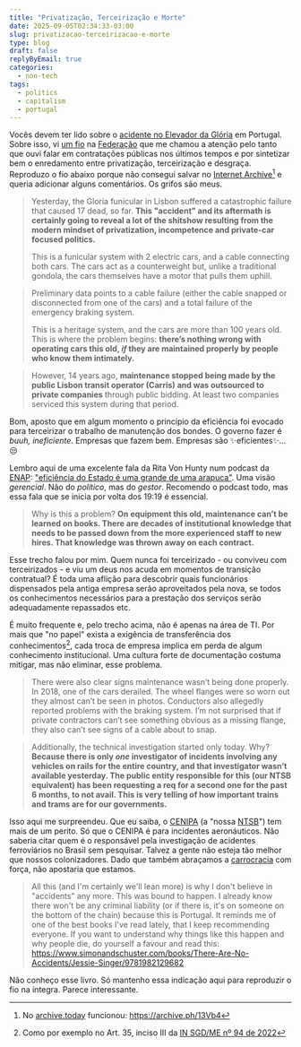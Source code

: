 ```yaml
---
title: "Privatização, Terceirização e Morte"
date: 2025-09-05T02:34:33-03:00
slug: privatizacao-terceirizacao-e-morte
type: blog
draft: false
replyByEmail: true
categories:
  - non-tech
tags:
  - politics
  - capitalism
  - portugal
---
```

Vocês devem ter lido sobre o [acidente no Elevador da Glória](https://iclnoticias.com.br/bondinho-descarrila-lisboa-15-mortos-20-feridos/) em Portugal. Sobre isso, vi [um fio](https://mastodon.social/@arroz/115145505526247095) na [Federação](https://masdivago.cc/2024/09/18/usemos-federacao-em-vez-de-fediverso/) que me chamou a atenção pelo tanto que ouvi falar em contratações públicas nos últimos tempos e por sintetizar bem o enredamento entre privatização, terceirização e desgraça. Reproduzo o fio abaixo porque não consegui salvar no [Internet Archive](https://archive.org/)[^1] e queria adicionar alguns comentários. Os grifos são meus.

> Yesterday, the Gloria funicular in Lisbon suffered a catastrophic failure that caused 17 dead, so far. **This "accident" and its aftermath is certainly going to reveal a lot of the shitshow resulting from the modern mindset of privatization, incompetence and private-car focused politics.**
>
> This is a funicular system with 2 electric cars, and a cable connecting both cars. The cars act as a counterweight but, unlike a traditional gondola, the cars themselves have a motor that pulls them uphill.

> Preliminary data points to a cable failure (either the cable snapped or disconnected from one of the cars) and a total failure of the emergency braking system.
> 
> This is a heritage system, and the cars are more than 100 years old. This is where the problem begins: **there’s nothing wrong with operating cars this old, *if* they are maintained properly by people who know them intimately.**

> However, 14 years ago, **maintenance stopped being made by the public Lisbon transit operator (Carris) and was outsourced to private companies** through public bidding. At least two companies serviced this system during that period.

Bom, aposto que em algum momento o princípio da eficiência foi evocado para terceirizar o trabalho de manutenção dos bondes. O governo fazer é *buuh, ineficiente*. Empresas que fazem bem. Empresas são ✨eficientes✨...😒

Lembro aqui de uma excelente fala da Rita Von Hunty num podcast da [ENAP](https://www.enap.gov.br/): ["eficiência do Estado é uma grande de uma arapuca"](https://youtu.be/juERqFpKPP8?t=1159). Uma visão *gerencial*. Não do *político*, mas do *gestor*. Recomendo o podcast todo, mas essa fala que se inicia por volta dos 19:19 é essencial.

> Why is this a problem? **On equipment this old, maintenance can’t be learned on books. There are decades of institutional knowledge that needs to be passed down from the more experienced staff to new hires. That knowledge was thrown away on each contract.**

Esse trecho falou por mim. Quem nunca foi terceirizado - ou conviveu com terceirizados - e viu um deus nos acuda em momentos de transição contratual? É toda uma aflição para descobrir quais funcionários dispensados pela antiga empresa serão aproveitados pela nova, se todos os conhecimentos necessários para a prestação dos serviços serão adequadamente repassados etc.

É muito frequente e, pelo trecho acima, não é apenas na área de TI. Por mais que "no papel" exista a exigência de transferência dos conhecimentos[^2], cada troca de empresa implica em perda de algum conhecimento institucional. Uma cultura forte de documentação costuma mitigar, mas não eliminar, esse problema.

> There were also clear signs maintenance wasn’t being done properly. In 2018, one of the cars derailed. The wheel flanges were so worn out they almost can’t be seen in photos. Conductors also allegedly reported problems with the braking system. I’m not surprised that if private contractors can’t see something obvious as a missing flange, they also can’t see signs of a cable about to snap.

> Additionally, the technical investigation started only today. Why? **Because there is only *one* investigator of incidents involving any vehicles on rails for the entire country, and that investigator wasn’t available yesterday. The public entity responsible for this (our NTSB equivalent) has been requesting a req for a second one for the past 6 months, to not avail. This is very telling of how important trains and trams are for our governments.**

Isso aqui me surpreendeu. Que eu saiba, o [CENIPA](https://www2.fab.mil.br/cenipa/) (a "nossa [NTSB](https://www.ntsb.gov/Pages/home.aspx)") tem mais de um perito. Só que o CENIPA é para incidentes aeronáuticos. Não saberia citar quem é o responsável pela investigação de acidentes ferroviários no Brasil sem pesquisar. Talvez a gente não esteja tão melhor que nossos colonizadores. Dado que também abraçamos a [carrocracia](https://pt.wikipedia.org/wiki/Carrocentrismo) com força, não apostaria que estamos.

> All this (and I'm certainly we'll lean more) is why I don't believe in "accidents" any more. This was bound to happen. I already know there won't be any criminal liability (or if there is, it's on someone on the bottom of the chain) because this is Portugal. It reminds me of one of the best books I've read lately, that I keep recommending everyone. If you want to understand why things like this happen and why people die, do yourself a favour and read this: https://www.simonandschuster.com/books/There-Are-No-Accidents/Jessie-Singer/9781982129682

Não conheço esse livro. Só mantenho essa indicação aqui para reproduzir o fio na íntegra. Parece interessante.

[^1]: No [archive.today](https://archive.today) funcionou: https://archive.ph/13Vb4
[^2]: Como por exemplo no Art. 35, inciso III da [IN SGD/ME nº 94 de 2022](https://www.gov.br/governodigital/pt-br/contratacoes-de-tic/legislacao/processo-de-contratacao-de-solucoes-de-tic-regido-pela-lei-ndeg-14-133-de-2021)
